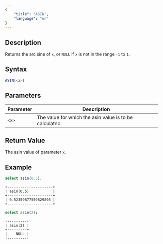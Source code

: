 ```yaml
---
{
    "title": "ASIN",
    "language": "en"
}
---
```


## Description

Returns the arc sine of `x`, or `NULL` if `x` is not in the range `-1` to `1`.

## Syntax

```sql
ASIN(<x>)
```

## Parameters  

| Parameter | Description |  
| -- | -- |  
| `<x>` | The value for which the asin value is to be calculated |  

## Return Value  

The asin value of parameter `x`. 

## Example

```sql
select asin(0.5);
```

```text
+---------------------+
| asin(0.5)           |
+---------------------+
| 0.52359877559829893 |
+---------------------+
```

```sql
select asin(2);
```

```text
+---------+
| asin(2) |
+---------+
|    NULL |
+---------+
```
